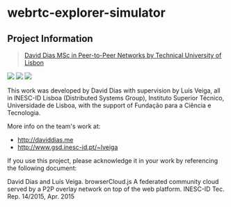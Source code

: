 webrtc-explorer-simulator
=========================

## Project Information

> [David Dias MSc in Peer-to-Peer Networks by Technical University of Lisbon](https://github.com/diasdavid/browserCloudjs#research-and-development)

[![](https://img.shields.io/badge/INESC-GSD-brightgreen.svg?style=flat-square)](http://www.gsd.inesc-id.pt/) [![](https://img.shields.io/badge/TÉCNICO-LISBOA-blue.svg?style=flat-square)](http://tecnico.ulisboa.pt/) [![](https://img.shields.io/badge/project-browserCloudjs-blue.svg?style=flat-square)](https://github.com/diasdavid/browserCloudjs)

This work was developed by David Dias with supervision by Luís Veiga, all in INESC-ID Lisboa (Distributed Systems Group), Instituto Superior Técnico, Universidade de Lisboa, with the support of Fundação para a Ciência e Tecnologia. 

More info on the team's work at: 
- http://daviddias.me
- http://www.gsd.inesc-id.pt/~lveiga

If you use this project, please acknowledge it in your work by referencing the following document:

David Dias and Luís Veiga. browserCloud.js A federated community cloud served by a P2P overlay network on top of the web platform. INESC-ID Tec. Rep. 14/2015, Apr. 2015


